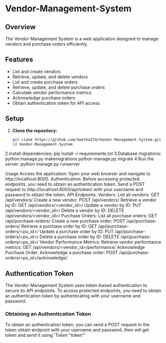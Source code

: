 # Vendor-Management-System
## Overview
The Vendor Management System is a web application designed to manage vendors and purchase orders efficiently.

## Features
- List and create vendors
- Retrieve, update, and delete vendors
- List and create purchase orders
- Retrieve, update, and delete purchase orders
- Calculate vendor performance metrics
- Acknowledge purchase orders
- Obtain authentication token for API access

## Setup
1. **Clone the repository:**
   ```bash
   git clone https://github.com/Swetha374/Vendor-Management-System.git
   cd Vendor-Management-System
2.Install dependencies:
   pip install -r requirements.txt
3.Database migrations:
   python manage.py makemigrations
   python manage.py migrate
4.Run the server:
   python manage.py runserver

Usage
Access the application:
   Open your web browser and navigate to http://localhost:8000.
Authentication:
   Before accessing protected endpoints, you need to obtain an authentication token. Send a POST request to http://localhost:8000/api/token/ with your username and password to obtain the token.
API Endpoints:
   Vendors:
   List all vendors: GET /api/vendors/
   Create a new vendor: POST /api/vendors/
   Retrieve a vendor by ID: GET /api/vendors/<vendor_id>/
   Update a vendor by ID: PUT /api/vendors/<vendor_id>/
   Delete a vendor by ID: DELETE /api/vendors/<vendor_id>/
   Purchase Orders:
   List all purchase orders: GET /api/purchase-orders/
   Create a new purchase order: POST /api/purchase-orders/
   Retrieve a purchase order by ID: GET /api/purchase-orders/<po_id>/
   Update a purchase order by ID: PUT /api/purchase-orders/<po_id>/
   Delete a purchase order by ID: DELETE /api/purchase-orders/<po_id>/
   Vendor Performance Metrics:
   Retrieve vendor performance metrics: GET /api/vendors/<vendor_id>/performance/
   Acknowledge Purchase Order:
   Acknowledge a purchase order: POST /api/purchase-orders/<po_id>/acknowledge/


## Authentication Token
The Vendor Management System uses token-based authentication to secure its API endpoints. To access protected endpoints, you need to obtain an authentication token by authenticating with your username and password.

### Obtaining an Authentication Token
To obtain an authentication token, you can send a POST request to the token obtain endpoint with your username and password, then will get token and send it using 'Token "token"'
